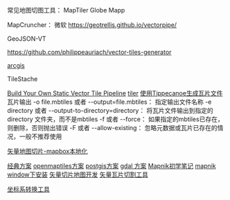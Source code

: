 常见地图切图工具：
MapTiler 
Globe Mapp

MapCruncher： 微软
https://geotrellis.github.io/vectorpipe/

GeoJSON-VT

https://github.com/philippeauriach/vector-tiles-generator

[arcgis](http://zhihu.esrichina.com.cn/article/567)

TileStache


[Build Your Own Static Vector Tile Pipeline](https://geovation.github.io/build-your-own-static-vector-tile-pipeline)
[tiler](https://github.com/geovation/tiler)
[使用Tippecanoe生成瓦片文件](https://blog.csdn.net/wan_yanyan528/article/details/70226123)
		瓦片输出
		-o file.mbtiles 或者 --output=file.mbtiles： 指定输出文件名称
		-e directory 或者 --output-to-directory=directory： 将瓦片文件输出到指定的directory 文件夹，而不是mbtiles
		-f 或者 --force： 如果指定的mbtiles已存在，则删除，否则抛出错误
		-F 或者 --allow-existing： 忽略元数据或瓦片已存在的情况，一般不推荐使用
		
[矢量地图切片-mapbox本地化](https://www.jianshu.com/p/935ed2e5cb2b)

[经典方案](https://geovation.github.io/build-your-own-static-vector-tile-pipeline)
[openmaptiles方案](https://openmaptiles.org/docs/generate/custom-vector-from-shapefile-geojson/)
[postgis方案](http://postgis.net/docs//ST_AsMVT.html)
[gdal 方案](https://www.gdal.org/drv_mvt.html)
[Mapnik初学笔记](https://www.cnblogs.com/abelsu/p/4675909.html)
[mapnik window下安装](https://github.com/mapnik/mapnik/wiki/WindowsInstallation)
[
矢量切片地图开发](https://blog.csdn.net/liuwei200000/article/details/86465945)
[矢量瓦片切割工具](https://www.cnblogs.com/gisvip/p/3674319.html)


[坐标系转换工具](http://epsg.io/)